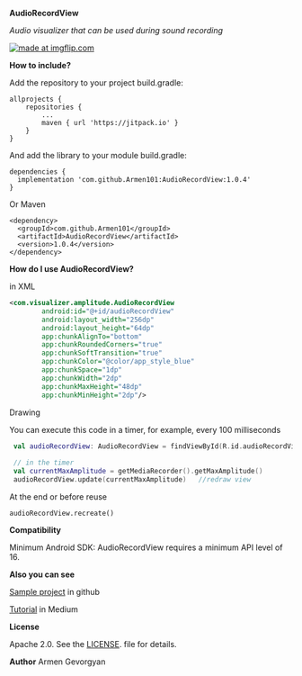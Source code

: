 **AudioRecordView**

*Audio visualizer that can be used during sound recording*

<a href="https://imgflip.com/gif/3keacb"><img src="https://i.imgflip.com/3keacb.gif" title="made at imgflip.com"/></a>

**How to include?**

Add the repository to your project build.gradle:
```
allprojects {
    repositories {
        ...
        maven { url 'https://jitpack.io' }
    }
}
```
And add the library to your module build.gradle:
```
dependencies {
  implementation 'com.github.Armen101:AudioRecordView:1.0.4'
}
```
Or Maven
```
<dependency>
  <groupId>com.github.Armen101</groupId>
  <artifactId>AudioRecordView</artifactId>
  <version>1.0.4</version>
</dependency>
```

**How do I use AudioRecordView?**

in XML 

```xml
<com.visualizer.amplitude.AudioRecordView
        android:id="@+id/audioRecordView"
        android:layout_width="256dp"
        android:layout_height="64dp"
        app:chunkAlignTo="bottom"                                  
        app:chunkRoundedCorners="true"
        app:chunkSoftTransition="true"                                  
        app:chunkColor="@color/app_style_blue"
        app:chunkSpace="1dp"
        app:chunkWidth="2dp"
        app:chunkMaxHeight="48dp"
        app:chunkMinHeight="2dp"/>
```
Drawing

You can execute this code in a timer, for example, every 100 milliseconds

```kotlin
 val audioRecordView: AudioRecordView = findViewById(R.id.audioRecordView)
 
 // in the timer
 val currentMaxAmplitude = getMediaRecorder().getMaxAmplitude()
 audioRecordView.update(currentMaxAmplitude)   //redraw view
```

At the end or before reuse
```
audioRecordView.recreate()
```
**Compatibility**

Minimum Android SDK: AudioRecordView requires a minimum API level of 16.

**Also you can see**

[Sample project](https://github.com/Armen101/AudioRecordViewSample) in github

[Tutorial](https://medium.com/@gevorgyanweb/audiorecordview-or-simplest-and-best-audio-visualizer-for-android-4fcec59608) in Medium

**License**

Apache 2.0. See the [LICENSE](https://github.com/Armen101/AudioRecordView/blob/master/LICENSE). file for details.

**Author**
Armen Gevorgyan
